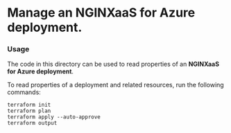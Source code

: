 # Manage an NGINXaaS for Azure deployment.

### Usage

The code in this directory can be used to read properties of an **NGINXaaS for Azure deployment**.

To read properties of a deployment and related resources, run the following commands:

```shell
terraform init
terraform plan
terraform apply --auto-approve
terraform output
```
